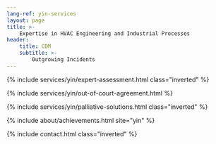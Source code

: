 ```yaml
---
lang-ref: yin-services
layout: page
title: >-
    Expertise in HVAC Engineering and Industrial Processes
header:
    title: CDM
    subtitle: >-
        Outgrowing Incidents
---
```


{% include services/yin/expert-assessment.html class="inverted" %}

{% include services/yin/out-of-court-agreement.html %}

{% include services/yin/palliative-solutions.html class="inverted" %}

{% include about/achievements.html site="yin" %}

{% include contact.html class="inverted" %}
